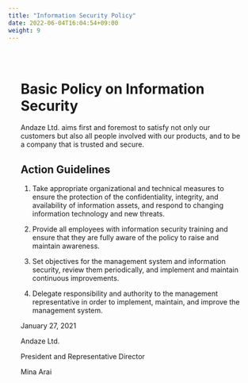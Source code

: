 ```yaml
---
title: "Information Security Policy"
date: 2022-06-04T16:04:54+09:00
weight: 9
---
```

<div amp-fx="fade-in" data-duration="500ms" class='container' style="padding: 25px">
<h1 class="inline">Basic Policy on Information Security</h1>

<p class="mt-16">
Andaze Ltd. aims first and foremost to satisfy not only our customers but also all people involved with our products, and to be a company that is trusted and secure.  
</p>
 
<div class="mt-8 mb-32">
<h2>Action Guidelines </h2>

1. Take appropriate organizational and technical measures to ensure the protection of the confidentiality, integrity, and availability of information assets, and respond to changing information technology and new threats.  

2. Provide all employees with information security training and ensure that they are fully aware of the policy to raise and maintain awareness.  

3. Set objectives for the management system and information security, review them periodically, and implement and maintain continuous improvements.  

4. Delegate responsibility and authority to the management representative in order to implement, maintain, and improve the management system.  
</div>
 
<div class="text-right">
January 27, 2021  

Andaze Ltd.  

President and Representative Director 

Mina Arai 
</div>
</div>